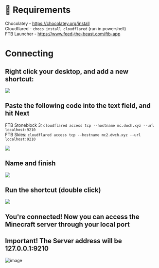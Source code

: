 # 📝 Requirements

Chocolatey - <https://chocolatey.org/install>  
Cloudflared - `choco install cloudflared` (run in powershell) <br>
FTB Launcher - <https://www.feed-the-beast.com/ftb-app>

# Connecting

## Right click your desktop, and add a new shortcut:

![](https://files.readme.io/f3dfbe8-image.png)

## Paste the following code into the text field, and hit Next

FTB Stoneblock 3: `cloudflared access tcp --hostname mc.dwch.xyz --url localhost:9210`<br>
FTB Skies: `cloudflared access tcp --hostname mc2.dwch.xyz --url localhost:9210`

![](https://files.readme.io/e5b93a9-image.png)

## Name and finish

![](https://files.readme.io/c04d84a-image.png)

## Run the shortcut (double click)

![](https://files.readme.io/5f9dde7-image.png)

## You're connected! Now you can access the Minecraft server through your local port
## Important! The Server address will be 127.0.0.1:9210

![image](https://user-images.githubusercontent.com/30090013/232256536-e8a5006b-2c22-4aeb-9b56-d86c48a7540d.png)
